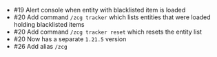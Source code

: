 - #19 Alert console when entity with blacklisted item is loaded
- #20 Add command `/zcg tracker` which lists entities that were loaded holding blacklisted items
- #20 Add command `/zcg tracker reset` which resets the entity list
- #20 Now has a separate `1.21.5` version
- #26 Add alias `/zcg`
